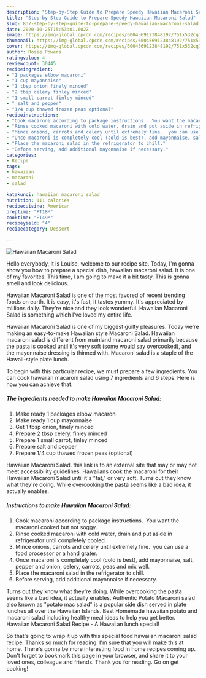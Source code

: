```yaml
---
description: "Step-by-Step Guide to Prepare Speedy Hawaiian Macaroni Salad"
title: "Step-by-Step Guide to Prepare Speedy Hawaiian Macaroni Salad"
slug: 837-step-by-step-guide-to-prepare-speedy-hawaiian-macaroni-salad
date: 2020-10-25T15:53:01.602Z
image: https://img-global.cpcdn.com/recipes/6004569123848192/751x532cq70/hawaiian-macaroni-salad-recipe-main-photo.jpg
thumbnail: https://img-global.cpcdn.com/recipes/6004569123848192/751x532cq70/hawaiian-macaroni-salad-recipe-main-photo.jpg
cover: https://img-global.cpcdn.com/recipes/6004569123848192/751x532cq70/hawaiian-macaroni-salad-recipe-main-photo.jpg
author: Rosie Powers
ratingvalue: 4
reviewcount: 30445
recipeingredient:
- "1 packages elbow macaroni"
- "1 cup mayonnaise"
- "1 tbsp onion finely minced"
- "2 tbsp celery finley minced"
- "1 small carrot finley minced"
- " salt and pepper"
- "1/4 cup thawed frozen peas optional"
recipeinstructions:
- "Cook macaroni according to package instructions.  You want the macaroni cooked but not soggy."
- "Rinse cooked macaroni with cold water, drain and put aside in refrigerator until completely cooled."
- "Mince onions, carrots and celery until extremely fine.  you can use a food processor or a hand grater."
- "Once macaroni is completely cool (cold is best), add mayonnaise, salt, pepper and onion, celery, carrots, peas and mix well."
- "Place the macaroni salad in the refrigerator to chill."
- "Before serving, add additional mayonnaise if necessary."
categories:
- Recipe
tags:
- hawaiian
- macaroni
- salad

katakunci: hawaiian macaroni salad 
nutrition: 111 calories
recipecuisine: American
preptime: "PT18M"
cooktime: "PT49M"
recipeyield: "4"
recipecategory: Dessert

---
```



![Hawaiian Macaroni Salad](https://img-global.cpcdn.com/recipes/6004569123848192/751x532cq70/hawaiian-macaroni-salad-recipe-main-photo.jpg)

Hello everybody, it is Louise, welcome to our recipe site. Today, I'm gonna show you how to prepare a special dish, hawaiian macaroni salad. It is one of my favorites. This time, I am going to make it a bit tasty. This is gonna smell and look delicious.

Hawaiian Macaroni Salad is one of the most favored of recent trending foods on earth. It is easy, it's fast, it tastes yummy. It's appreciated by millions daily. They're nice and they look wonderful. Hawaiian Macaroni Salad is something which I've loved my entire life.

Hawaiian Macaroni Salad is one of my biggest guilty pleasures. Today we&#39;re making an easy-to-make Hawaiian style Macaroni Salad. Hawaiian macaroni salad is different from mainland macaroni salad primarily because the pasta is cooked until it&#39;s very soft (some would say overcooked), and the mayonnaise dressing is thinned with. Macaroni salad is a staple of the Hawaii-style plate lunch.


To begin with this particular recipe, we must prepare a few ingredients. You can cook hawaiian macaroni salad using 7 ingredients and 6 steps. Here is how you can achieve that.

<!--inarticleads1-->

##### The ingredients needed to make Hawaiian Macaroni Salad:

1. Make ready 1 packages elbow macaroni
1. Make ready 1 cup mayonnaise
1. Get 1 tbsp onion, finely minced
1. Prepare 2 tbsp celery, finley minced
1. Prepare 1 small carrot, finley minced
1. Prepare  salt and pepper
1. Prepare 1/4 cup thawed frozen peas (optional)


Hawaiian Macaroni Salad. this link is to an external site that may or may not meet accessibility guidelines. Hawaiians cook the macaroni for their Hawaiian Macaroni Salad until it&#39;s &#34;fat,&#34; or very soft. Turns out they know what they&#39;re doing. While overcooking the pasta seems like a bad idea, it actually enables. 

<!--inarticleads2-->

##### Instructions to make Hawaiian Macaroni Salad:

1. Cook macaroni according to package instructions.  You want the macaroni cooked but not soggy.
1. Rinse cooked macaroni with cold water, drain and put aside in refrigerator until completely cooled.
1. Mince onions, carrots and celery until extremely fine.  you can use a food processor or a hand grater.
1. Once macaroni is completely cool (cold is best), add mayonnaise, salt, pepper and onion, celery, carrots, peas and mix well.
1. Place the macaroni salad in the refrigerator to chill.
1. Before serving, add additional mayonnaise if necessary.


Turns out they know what they&#39;re doing. While overcooking the pasta seems like a bad idea, it actually enables. Authentic Potato Macaroni salad also known as &#34;potato mac salad&#34; is a popular side dish served in plate lunches all over the Hawaiian Islands. Best Homemade hawaiian potato and macaroni salad including healthy meal ideas to help you get better. Hawaiian Macaroni Salad Recipe - A Hawaiian lunch special! 

So that's going to wrap it up with this special food hawaiian macaroni salad recipe. Thanks so much for reading. I'm sure that you will make this at home. There's gonna be more interesting food in home recipes coming up. Don't forget to bookmark this page in your browser, and share it to your loved ones, colleague and friends. Thank you for reading. Go on get cooking!
